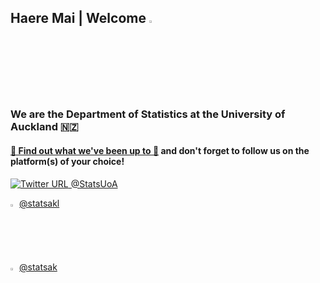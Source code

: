 ## **Haere Mai | Welcome** [<img alt="webpage" src="https://upload.wikimedia.org/wikipedia/commons/thumb/8/8e/Globe_icon_4.svg/600px-Globe_icon_4.svg.png" width="3%"/>](https://www.auckland.ac.nz/en/science/about-the-faculty/department-of-statistics.html)


### We are the Department of Statistics at the University of Auckland 🇳🇿

#### [📰 Find out what we've been up to 📰](https://stats-uoa.github.io/spotlight/) and don't forget to follow us on the platform(s) of your choice!

[![Twitter URL](https://img.shields.io/twitter/url/https/twitter.com/StatsUoA.svg?style=social&label=) @StatsUoA](https://twitter.com/StatsUoA)

<img src="https://upload.wikimedia.org/wikipedia/commons/thumb/a/a5/Instagram_icon.png/2048px-Instagram_icon.png" width=2%> [@statsakl](https://www.instagram.com/statsakl/?hl=en)

<img src="https://upload.wikimedia.org/wikipedia/commons/thumb/b/b8/2021_Facebook_icon.svg/480px-2021_Facebook_icon.svg.png" width=2%> [@statsak](https://www.facebook.com/statsak/)

